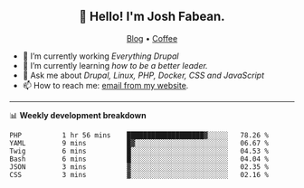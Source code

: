 <h2 align="center">👋 Hello! I'm Josh Fabean.</h2>
<p align="center">
  <a href="https://joshfabean.com">Blog</a> •
  <a href="https://www.buymeacoffee.com/LSxne6Yr4">Coffee</a>
</p>

- 🔭 I’m currently working *Everything Drupal*
- 🌱 I’m currently learning *how to be a better leader.*
- 💬 Ask me about *Drupal, Linux, PHP, Docker, CSS and JavaScript*
- 📫 How to reach me: [email from my website](https://joshfabean.com).

-------

📊 **Weekly development breakdown**
<!--START_SECTION:waka-->

```text
PHP          1 hr 56 mins    ███████████████████▓░░░░░   78.26 %
YAML         9 mins          █▓░░░░░░░░░░░░░░░░░░░░░░░   06.67 %
Twig         6 mins          █░░░░░░░░░░░░░░░░░░░░░░░░   04.53 %
Bash         6 mins          █░░░░░░░░░░░░░░░░░░░░░░░░   04.04 %
JSON         3 mins          ▓░░░░░░░░░░░░░░░░░░░░░░░░   02.35 %
CSS          3 mins          ▓░░░░░░░░░░░░░░░░░░░░░░░░   02.16 %
```

<!--END_SECTION:waka-->

<!--
**fabean/fabean** is a ✨ _special_ ✨ repository because its `README.md` (this file) appears on your GitHub profile.

Here are some ideas to get you started:

- 🔭 I’m currently working on ...
- 🌱 I’m currently learning ...
- 👯 I’m looking to collaborate on ...
- 🤔 I’m looking for help with ...
- 💬 Ask me about ...
- 📫 How to reach me: ...
- 😄 Pronouns: ...
- ⚡ Fun fact: ...
-->
